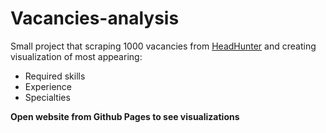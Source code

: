 # Vacancies-analysis
Small project that scraping 1000 vacancies from [HeadHunter](https://hh.ru) and creating visualization of most appearing:
- Required skills  
- Experience  
- Specialties 

**Open website from Github Pages to see visualizations**
